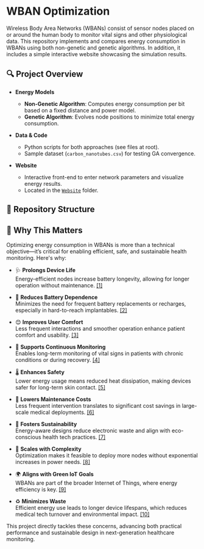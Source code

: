 # WBAN Optimization

Wireless Body Area Networks (WBANs) consist of sensor nodes placed on or around the human body to monitor vital signs and other physiological data. This repository implements and compares energy consumption in WBANs using both non-genetic and genetic algorithms. In addition, it includes a simple interactive website showcasing the simulation results.

## 🔍 Project Overview

- **Energy Models**  
  - **Non-Genetic Algorithm**: Computes energy consumption per bit based on a fixed distance and power model.  
  - **Genetic Algorithm**: Evolves node positions to minimize total energy consumption.  

- **Data & Code**  
  - Python scripts for both approaches (see files at root).  
  - Sample dataset (`carbon_nanotubes.csv`) for testing GA convergence.  

- **Website**  
  - Interactive front-end to enter network parameters and visualize energy results.  
  - Located in the [`Website`](./Website) folder.

## 📁 Repository Structure

## 📌 Why This Matters

Optimizing energy consumption in WBANs is more than a technical objective—it’s critical for enabling efficient, safe, and sustainable health monitoring. Here's why:

- 🩺 **Prolongs Device Life**  
  Energy-efficient nodes increase battery longevity, allowing for longer operation without maintenance. [[1]](https://bjbas.springeropen.com/articles/10.1186/s43088-020-00064-w)

- 🔋 **Reduces Battery Dependence**  
  Minimizes the need for frequent battery replacements or recharges, especially in hard-to-reach implantables. [[2]](https://pmc.ncbi.nlm.nih.gov/articles/PMC9370863/)

- 😊 **Improves User Comfort**  
  Less frequent interactions and smoother operation enhance patient comfort and usability. [[3]](https://arxiv.org/abs/2109.14546)

- 🏥 **Supports Continuous Monitoring**  
  Enables long-term monitoring of vital signs in patients with chronic conditions or during recovery. [[4]](https://pmc.ncbi.nlm.nih.gov/articles/PMC8786514/)

- 🌡️ **Enhances Safety**  
  Lower energy usage means reduced heat dissipation, making devices safer for long-term skin contact. [[5]](https://link.springer.com/article/10.1007/s11277-023-10361-z)

- 💸 **Lowers Maintenance Costs**  
  Less frequent intervention translates to significant cost savings in large-scale medical deployments. [[6]](https://onlinelibrary.wiley.com/doi/full/10.1002/eng2.12841)

- 🌱 **Fosters Sustainability**  
  Energy-aware designs reduce electronic waste and align with eco-conscious health tech practices. [[7]](https://www.sciencedirect.com/science/article/pii/S2352484722005613)

- 🧪 **Scales with Complexity**  
  Optimization makes it feasible to deploy more nodes without exponential increases in power needs. [[8]](https://www.researchgate.net/publication/357884276_Energy_Efficiency_and_Reliability_Considerations_in_Wireless_Body_Area_Networks_A_Survey)

- 🌍 **Aligns with Green IoT Goals**  
  WBANs are part of the broader Internet of Things, where energy efficiency is key. [[9]](https://link.springer.com/article/10.1007/s11277-019-06651-0)

- ♻️ **Minimizes Waste**  
  Efficient energy use leads to longer device lifespans, which reduces medical tech turnover and environmental impact. [[10]](https://arxiv.org/abs/1910.05444)

This project directly tackles these concerns, advancing both practical performance and sustainable design in next-generation healthcare monitoring.
